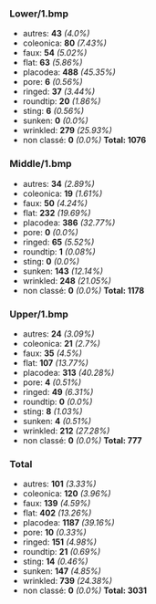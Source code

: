 ### Lower/1.bmp
* autres: **43** *(4.0%)*
* coleonica: **80** *(7.43%)*
* faux: **54** *(5.02%)*
* flat: **63** *(5.86%)*
* placodea: **488** *(45.35%)*
* pore: **6** *(0.56%)*
* ringed: **37** *(3.44%)*
* roundtip: **20** *(1.86%)*
* sting: **6** *(0.56%)*
* sunken: **0** *(0.0%)*
* wrinkled: **279** *(25.93%)*
* non classé: **0** *(0.0%)*
**Total: 1076**

### Middle/1.bmp
* autres: **34** *(2.89%)*
* coleonica: **19** *(1.61%)*
* faux: **50** *(4.24%)*
* flat: **232** *(19.69%)*
* placodea: **386** *(32.77%)*
* pore: **0** *(0.0%)*
* ringed: **65** *(5.52%)*
* roundtip: **1** *(0.08%)*
* sting: **0** *(0.0%)*
* sunken: **143** *(12.14%)*
* wrinkled: **248** *(21.05%)*
* non classé: **0** *(0.0%)*
**Total: 1178**

### Upper/1.bmp
* autres: **24** *(3.09%)*
* coleonica: **21** *(2.7%)*
* faux: **35** *(4.5%)*
* flat: **107** *(13.77%)*
* placodea: **313** *(40.28%)*
* pore: **4** *(0.51%)*
* ringed: **49** *(6.31%)*
* roundtip: **0** *(0.0%)*
* sting: **8** *(1.03%)*
* sunken: **4** *(0.51%)*
* wrinkled: **212** *(27.28%)*
* non classé: **0** *(0.0%)*
**Total: 777**

### Total
* autres: **101** *(3.33%)*
* coleonica: **120** *(3.96%)*
* faux: **139** *(4.59%)*
* flat: **402** *(13.26%)*
* placodea: **1187** *(39.16%)*
* pore: **10** *(0.33%)*
* ringed: **151** *(4.98%)*
* roundtip: **21** *(0.69%)*
* sting: **14** *(0.46%)*
* sunken: **147** *(4.85%)*
* wrinkled: **739** *(24.38%)*
* non classé: **0** *(0.0%)*
**Total: 3031**